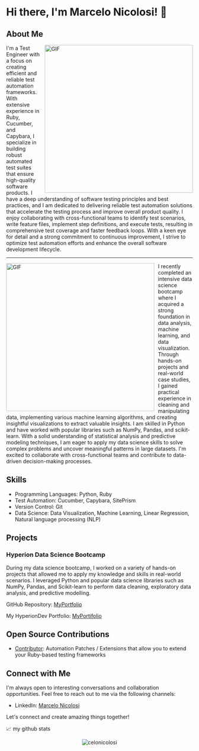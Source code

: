 # Hi there, I'm Marcelo Nicolosi! 👋

## About Me

<img align="right" alt="GIF" src="https://maliktester.files.wordpress.com/2021/10/hiring-manager-quantumhunts.gif" width="400px" style="margin: 0px 0px 0px 10px"/>

I'm a Test Engineer with a focus on creating efficient and reliable test automation frameworks. With extensive experience in Ruby, Cucumber, and Capybara, I specialize in building robust automated test suites that ensure high-quality software products. I have a deep understanding of software testing principles and best practices, and I am dedicated to delivering reliable test automation solutions that accelerate the testing process and improve overall product quality. I enjoy collaborating with cross-functional teams to identify test scenarios, write feature files, implement step definitions, and execute tests, resulting in comprehensive test coverage and faster feedback loops. With a keen eye for detail and a strong commitment to continuous improvement, I strive to optimize test automation efforts and enhance the overall software development lifecycle.
<br clear="right"/>

---
<img align="left" alt="GIF" src="https://miro.medium.com/v2/resize:fit:1400/1*Owa2rsDG6Rwv1IM_RdsL3A.gif" width="400px" style="margin:0px 10px 0px 0px"/>
I recently completed an intensive data science bootcamp where I acquired a strong foundation in data analysis, machine learning, and data visualization. Through hands-on projects and real-world case studies, I gained practical experience in cleaning and manipulating data, implementing various machine learning algorithms, and creating insightful visualizations to extract valuable insights. I am skilled in Python and have worked with popular libraries such as NumPy, Pandas, and scikit-learn. With a solid understanding of statistical analysis and predictive modeling techniques, I am eager to apply my data science skills to solve complex problems and uncover meaningful patterns in large datasets. I'm excited to collaborate with cross-functional teams and contribute to data-driven decision-making processes.
<br clear="left"/>

## Skills

- Programming Languages: Python, Ruby
- Test Automation: Cucumber, Capybara, SitePrism
- Version Control: Git
- Data Science: Data Visualization, Machine Learning, Linear Regression, Natural language processing (NLP)


## Projects

### Hyperion Data Science Bootcamp

During my data science bootcamp, I worked on a variety of hands-on projects that allowed me to apply my knowledge and skills in real-world scenarios. I leveraged Python and popular data science libraries such as NumPy, Pandas, and Scikit-learn to perform data cleaning, exploratory data analysis, and predictive modelling.

GitHub Repository: [MyPortfolio](https://github.com/celonicolosi/hyperion_bootcamp_data_science)

My HyperionDev Portfolio: [MyPortifolio](https://www.hyperiondev.com/portfolio/116969)


## Open Source Contributions

- [Contributor](https://github.com/site-prism/automation_helpers): Automation Patches / Extensions that allow you to extend your Ruby-based testing frameworks


## Connect with Me

I'm always open to interesting conversations and collaboration opportunities. Feel free to reach out to me via the following channels:

- LinkedIn: [Marcelo Nicolosi](https://www.linkedin.com/in/marcelonicolosi/)

Let's connect and create amazing things together!

📈 my github stats

<p align="center"> <img src="https://github-readme-stats.vercel.app/api?username=celonicolosi&show_icons=true&theme=gotham" alt="celonicolosi" />